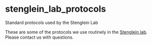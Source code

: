 # stenglein_lab_protocols
Standard protocols used by the Stenglein Lab

These are some of the protocols we use routinely in the [Stenglein lab](http://stengleinlab.org).  Please contact us with questions.
